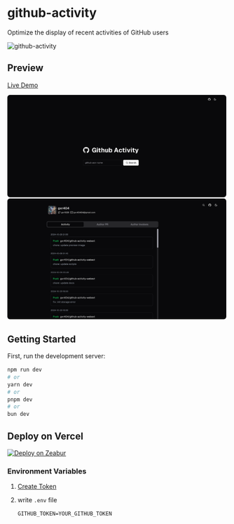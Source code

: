 # github-activity

Optimize the display of recent activities of GitHub users

![github-activity](https://socialify.git.ci/gxr404/github-activity/image?font=Raleway&forks=1&issues=1&logo=https%3A%2F%2Fgithub.com%2Fuser-attachments%2Fassets%2F1cbdd4ff-6211-452d-8220-4b449081fbaf&name=1&owner=1&pattern=Circuit%20Board&pulls=1&stargazers=1&theme=Dark)

## Preview

[Live Demo](https://github-activity-one.vercel.app/)

<img src="./docs/assets/preview.png" width="500" style="border-radius:6px"/>

<img src="./docs/assets/preview_2.png" width="500" style="border-radius:6px"/>

## Getting Started

First, run the development server:

```bash
npm run dev
# or
yarn dev
# or
pnpm dev
# or
bun dev
```

## Deploy on Vercel

[<img src="https://vercel.com/button" alt="Deploy on Zeabur" height="30">](https://vercel.com/new/clone?repository-url=https%3A%2F%2Fgithub.com%2Fgxr404%2Fgithub-activity&env=GITHUB_TOKEN&project-name=github-activity&repository-name=github-activity)

### Environment Variables

1. [Create Token](https://github.com/settings/tokens?type=beta)
2. write `.env` file

    ```env
    GITHUB_TOKEN=YOUR_GITHUB_TOKEN
    ```
